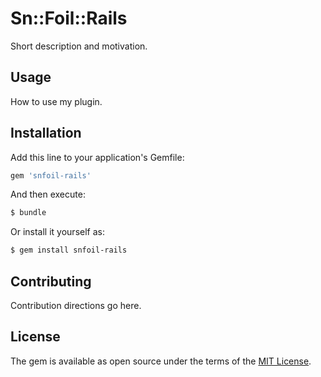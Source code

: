 # Sn::Foil::Rails
Short description and motivation.

## Usage
How to use my plugin.

## Installation
Add this line to your application's Gemfile:

```ruby
gem 'snfoil-rails'
```

And then execute:
```bash
$ bundle
```

Or install it yourself as:
```bash
$ gem install snfoil-rails
```

## Contributing
Contribution directions go here.

## License
The gem is available as open source under the terms of the [MIT License](https://opensource.org/licenses/MIT).
